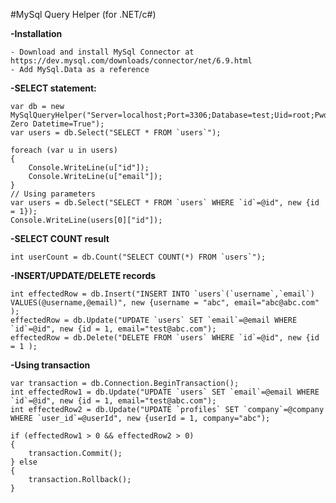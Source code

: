 #MySql Query Helper (for .NET/c#)

**-Installation**

	- Download and install MySql Connector at https://dev.mysql.com/downloads/connector/net/6.9.html
	- Add MySql.Data as a reference

**-SELECT statement:**

	var db = new MySqlQueryHelper("Server=localhost;Port=3306;Database=test;Uid=root;Pwd=;charset=utf8;Convert Zero Datetime=True");
    var users = db.Select("SELECT * FROM `users`");

    foreach (var u in users)
    {
		Console.WriteLine(u["id"]);
        Console.WriteLine(u["email"]);
    }
	// Using parameters
	var users = db.Select("SELECT * FROM `users` WHERE `id`=@id", new {id = 1});
	Console.WriteLine(users[0]["id"]);

**-SELECT COUNT result**

	int userCount = db.Count("SELECT COUNT(*) FROM `users`");

**-INSERT/UPDATE/DELETE records**

	int effectedRow = db.Insert("INSERT INTO `users`(`username`,`email`) VALUES(@username,@email)", new {username = "abc", email="abc@abc.com" );
	effectedRow = db.Update("UPDATE `users` SET `email`=@email WHERE `id`=@id", new {id = 1, email="test@abc.com");
	effectedRow = db.Delete("DELETE FROM `users` WHERE `id`=@id", new {id = 1 );

**-Using transaction**

	var transaction = db.Connection.BeginTransaction();  
	int effectedRow1 = db.Update("UPDATE `users` SET `email`=@email WHERE `id`=@id", new {id = 1, email="test@abc.com");
	int effectedRow2 = db.Update("UPDATE `profiles` SET `company`=@company WHERE `user_id`=@userId", new {userId = 1, company="abc");
	
	if (effectedRow1 > 0 && effectedRow2 > 0)
	{
		transaction.Commit();	
	} else 
	{
		transaction.Rollback();
	}

	
